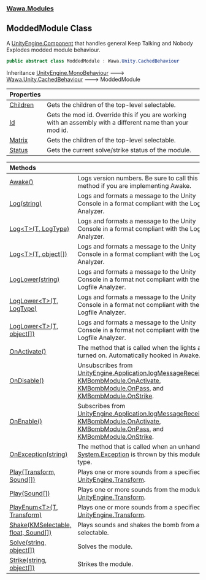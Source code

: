 ### [Wawa.Modules](Wawa.Modules.md 'Wawa.Modules')

## ModdedModule Class

A [UnityEngine.Component](https://docs.microsoft.com/en-us/dotnet/api/UnityEngine.Component 'UnityEngine.Component') that handles general Keep Talking and Nobody Explodes modded module behaviour.

```csharp
public abstract class ModdedModule : Wawa.Unity.CachedBehaviour
```

Inheritance [UnityEngine.MonoBehaviour](https://docs.microsoft.com/en-us/dotnet/api/UnityEngine.MonoBehaviour 'UnityEngine.MonoBehaviour') &#129106; [Wawa.Unity.CachedBehaviour](https://docs.microsoft.com/en-us/dotnet/api/Wawa.Unity.CachedBehaviour 'Wawa.Unity.CachedBehaviour') &#129106; ModdedModule

| Properties | |
| :--- | :--- |
| [Children](ModdedModule.Children.md 'Wawa.Modules.ModdedModule.Children') | Gets the children of the top-level selectable. |
| [Id](ModdedModule.Id.md 'Wawa.Modules.ModdedModule.Id') | Gets the mod id. Override this if you are working with an assembly with a different name than your mod id. |
| [Matrix](ModdedModule.Matrix.md 'Wawa.Modules.ModdedModule.Matrix') | Gets the children of the top-level selectable. |
| [Status](ModdedModule.Status.md 'Wawa.Modules.ModdedModule.Status') | Gets the current solve/strike status of the module. |

| Methods | |
| :--- | :--- |
| [Awake()](ModdedModule.Awake.md 'Wawa.Modules.ModdedModule.Awake()') | Logs version numbers. Be sure to call this method if you are implementing Awake. |
| [Log(string)](ModdedModule.Log(string).md 'Wawa.Modules.ModdedModule.Log(string)') | Logs and formats a message to the Unity Console in a format compliant with the Logfile Analyzer. |
| [Log&lt;T&gt;(T, LogType)](ModdedModule.Log{T}(T,LogType).md 'Wawa.Modules.ModdedModule.Log<T>(T, LogType)') | Logs and formats a message to the Unity Console in a format compliant with the Logfile Analyzer. |
| [Log&lt;T&gt;(T, object[])](ModdedModule.Log{T}(T,object[]).md 'Wawa.Modules.ModdedModule.Log<T>(T, object[])') | Logs and formats a message to the Unity Console in a format compliant with the Logfile Analyzer. |
| [LogLower(string)](ModdedModule.LogLower(string).md 'Wawa.Modules.ModdedModule.LogLower(string)') | Logs and formats a message to the Unity Console in a format not compliant with the Logfile Analyzer. |
| [LogLower&lt;T&gt;(T, LogType)](ModdedModule.LogLower{T}(T,LogType).md 'Wawa.Modules.ModdedModule.LogLower<T>(T, LogType)') | Logs and formats a message to the Unity Console in a format not compliant with the Logfile Analyzer. |
| [LogLower&lt;T&gt;(T, object[])](ModdedModule.LogLower{T}(T,object[]).md 'Wawa.Modules.ModdedModule.LogLower<T>(T, object[])') | Logs and formats a message to the Unity Console in a format not compliant with the Logfile Analyzer. |
| [OnActivate()](ModdedModule.OnActivate.md 'Wawa.Modules.ModdedModule.OnActivate()') | The method that is called when the lights are turned on. Automatically hooked in Awake. |
| [OnDisable()](ModdedModule.OnDisable.md 'Wawa.Modules.ModdedModule.OnDisable()') | Unsubscribes from [UnityEngine.Application.logMessageReceived](https://docs.microsoft.com/en-us/dotnet/api/UnityEngine.Application.logMessageReceived 'UnityEngine.Application.logMessageReceived'), [KMBombModule.OnActivate](https://docs.microsoft.com/en-us/dotnet/api/KMBombModule.OnActivate 'KMBombModule.OnActivate'),<br/>[KMBombModule.OnPass](https://docs.microsoft.com/en-us/dotnet/api/KMBombModule.OnPass 'KMBombModule.OnPass'), and [KMBombModule.OnStrike](https://docs.microsoft.com/en-us/dotnet/api/KMBombModule.OnStrike 'KMBombModule.OnStrike'). |
| [OnEnable()](ModdedModule.OnEnable.md 'Wawa.Modules.ModdedModule.OnEnable()') | Subscribes from [UnityEngine.Application.logMessageReceived](https://docs.microsoft.com/en-us/dotnet/api/UnityEngine.Application.logMessageReceived 'UnityEngine.Application.logMessageReceived'), [KMBombModule.OnActivate](https://docs.microsoft.com/en-us/dotnet/api/KMBombModule.OnActivate 'KMBombModule.OnActivate'),<br/>[KMBombModule.OnPass](https://docs.microsoft.com/en-us/dotnet/api/KMBombModule.OnPass 'KMBombModule.OnPass'), and [KMBombModule.OnStrike](https://docs.microsoft.com/en-us/dotnet/api/KMBombModule.OnStrike 'KMBombModule.OnStrike'). |
| [OnException(string)](ModdedModule.OnException(string).md 'Wawa.Modules.ModdedModule.OnException(string)') | The method that is called when an unhandled [System.Exception](https://docs.microsoft.com/en-us/dotnet/api/System.Exception 'System.Exception') is thrown by this module type. |
| [Play(Transform, Sound[])](ModdedModule.Play(Transform,Sound[]).md 'Wawa.Modules.ModdedModule.Play(Transform, Wawa.Modules.Sound[])') | Plays one or more sounds from a specified [UnityEngine.Transform](https://docs.microsoft.com/en-us/dotnet/api/UnityEngine.Transform 'UnityEngine.Transform'). |
| [Play(Sound[])](ModdedModule.Play(Sound[]).md 'Wawa.Modules.ModdedModule.Play(Wawa.Modules.Sound[])') | Plays one or more sounds from the module [UnityEngine.Transform](https://docs.microsoft.com/en-us/dotnet/api/UnityEngine.Transform 'UnityEngine.Transform'). |
| [PlayEnum&lt;T&gt;(T, Transform)](ModdedModule.PlayEnum{T}(T,Transform).md 'Wawa.Modules.ModdedModule.PlayEnum<T>(T, Transform)') | Plays one or more sounds from a specified [UnityEngine.Transform](https://docs.microsoft.com/en-us/dotnet/api/UnityEngine.Transform 'UnityEngine.Transform'). |
| [Shake(KMSelectable, float, Sound[])](ModdedModule.Shake(KMSelectable,float,Sound[]).md 'Wawa.Modules.ModdedModule.Shake(KMSelectable, float, Wawa.Modules.Sound[])') | Plays sounds and shakes the bomb from a selectable. |
| [Solve(string, object[])](ModdedModule.Solve(string,object[]).md 'Wawa.Modules.ModdedModule.Solve(string, object[])') | Solves the module. |
| [Strike(string, object[])](ModdedModule.Strike(string,object[]).md 'Wawa.Modules.ModdedModule.Strike(string, object[])') | Strikes the module. |
